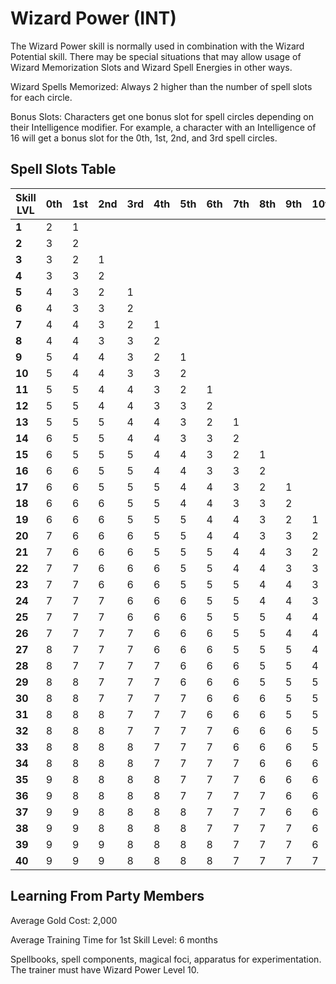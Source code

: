 # Wizard Power (INT)

The Wizard Power skill is normally used in combination with the Wizard Potential skill. There may be special situations that may allow usage of Wizard Memorization Slots and Wizard Spell Energies in other ways.

Wizard Spells Memorized: Always 2 higher than the number of spell slots for each circle.

Bonus Slots: Characters get one bonus slot for spell circles depending on their Intelligence modifier. For example, a character with an Intelligence of 16 will get a bonus slot for the 0th, 1st, 2nd, and 3rd spell circles.

## Spell Slots Table

| Skill LVL | 0th | 1st | 2nd | 3rd | 4th | 5th | 6th | 7th | 8th | 9th | 10th | 11th | 12th | 13th | 14th | 15th | 16th | 17th | 18th | 19th | 20th |
| ---      | --- | --- | --- | --- | --- | --- | --- | --- | --- | --- | ---  | ---  | ---  | ---  | ---  | ---  | ---  | ---  | ---  | ---  | ---  |
| **1**    | 2   | 1   |     |     |     |     |     |     |     |     |      |      |      |      |      |      |      |      |      |      |      |
| **2**    | 3   | 2   |     |     |     |     |     |     |     |     |      |      |      |      |      |      |      |      |      |      |      |
| **3**    | 3   | 2   | 1   |     |     |     |     |     |     |     |      |      |      |      |      |      |      |      |      |      |      |
| **4**    | 3   | 3   | 2   |     |     |     |     |     |     |     |      |      |      |      |      |      |      |      |      |      |      |
| **5**    | 4   | 3   | 2   | 1   |     |     |     |     |     |     |      |      |      |      |      |      |      |      |      |      |      |
| **6**    | 4   | 3   | 3   | 2   |     |     |     |     |     |     |      |      |      |      |      |      |      |      |      |      |      |
| **7**    | 4   | 4   | 3   | 2   | 1   |     |     |     |     |     |      |      |      |      |      |      |      |      |      |      |      |
| **8**    | 4   | 4   | 3   | 3   | 2   |     |     |     |     |     |      |      |      |      |      |      |      |      |      |      |      |
| **9**    | 5   | 4   | 4   | 3   | 2   | 1   |     |     |     |     |      |      |      |      |      |      |      |      |      |      |      |
| **10**   | 5   | 4   | 4   | 3   | 3   | 2   |     |     |     |     |      |      |      |      |      |      |      |      |      |      |      |
| **11**   | 5   | 5   | 4   | 4   | 3   | 2   | 1   |     |     |     |      |      |      |      |      |      |      |      |      |      |      |
| **12**   | 5   | 5   | 4   | 4   | 3   | 3   | 2   |     |     |     |      |      |      |      |      |      |      |      |      |      |      |
| **13**   | 5   | 5   | 5   | 4   | 4   | 3   | 2   | 1   |     |     |      |      |      |      |      |      |      |      |      |      |      |
| **14**   | 6   | 5   | 5   | 4   | 4   | 3   | 3   | 2   |     |     |      |      |      |      |      |      |      |      |      |      |      |
| **15**   | 6   | 5   | 5   | 5   | 4   | 4   | 3   | 2   | 1   |     |      |      |      |      |      |      |      |      |      |      |      |
| **16**   | 6   | 6   | 5   | 5   | 4   | 4   | 3   | 3   | 2   |     |      |      |      |      |      |      |      |      |      |      |      |
| **17**   | 6   | 6   | 5   | 5   | 5   | 4   | 4   | 3   | 2   | 1   |      |      |      |      |      |      |      |      |      |      |      |
| **18**   | 6   | 6   | 6   | 5   | 5   | 4   | 4   | 3   | 3   | 2   |      |      |      |      |      |      |      |      |      |      |      |
| **19**   | 6   | 6   | 6   | 5   | 5   | 5   | 4   | 4   | 3   | 2   | 1    |      |      |      |      |      |      |      |      |      |      |
| **20**   | 7   | 6   | 6   | 6   | 5   | 5   | 4   | 4   | 3   | 3   | 2    |      |      |      |      |      |      |      |      |      |      |
| **21**   | 7   | 6   | 6   | 6   | 5   | 5   | 5   | 4   | 4   | 3   | 2    | 1    |      |      |      |      |      |      |      |      |      |
| **22**   | 7   | 7   | 6   | 6   | 6   | 5   | 5   | 4   | 4   | 3   | 3    | 2    |      |      |      |      |      |      |      |      |      |
| **23**   | 7   | 7   | 6   | 6   | 6   | 5   | 5   | 5   | 4   | 4   | 3    | 2    | 1    |      |      |      |      |      |      |      |      |
| **24**   | 7   | 7   | 7   | 6   | 6   | 6   | 5   | 5   | 4   | 4   | 3    | 3    | 2    |      |      |      |      |      |      |      |      |
| **25**   | 7   | 7   | 7   | 6   | 6   | 6   | 5   | 5   | 5   | 4   | 4    | 3    | 2    | 1    |      |      |      |      |      |      |      |
| **26**   | 7   | 7   | 7   | 7   | 6   | 6   | 6   | 5   | 5   | 4   | 4    | 3    | 3    | 2    |      |      |      |      |      |      |      |
| **27**   | 8   | 7   | 7   | 7   | 6   | 6   | 6   | 5   | 5   | 5   | 4    | 4    | 3    | 2    | 1    |      |      |      |      |      |      |
| **28**   | 8   | 7   | 7   | 7   | 7   | 6   | 6   | 6   | 5   | 5   | 4    | 4    | 3    | 3    | 2    |      |      |      |      |      |      |
| **29**   | 8   | 8   | 7   | 7   | 7   | 6   | 6   | 6   | 5   | 5   | 5    | 4    | 4    | 3    | 2    | 1    |      |      |      |      |      |
| **30**   | 8   | 8   | 7   | 7   | 7   | 7   | 6   | 6   | 6   | 5   | 5    | 4    | 4    | 3    | 3    | 2    |      |      |      |      |      |
| **31**   | 8   | 8   | 8   | 7   | 7   | 7   | 6   | 6   | 6   | 5   | 5    | 5    | 4    | 4    | 3    | 2    | 1    |      |      |      |      |
| **32**   | 8   | 8   | 8   | 7   | 7   | 7   | 7   | 6   | 6   | 6   | 5    | 5    | 4    | 4    | 3    | 3    | 2    |      |      |      |      |
| **33**   | 8   | 8   | 8   | 8   | 7   | 7   | 7   | 6   | 6   | 6   | 5    | 5    | 5    | 4    | 4    | 3    | 2    | 1    |      |      |      |
| **34**   | 8   | 8   | 8   | 8   | 7   | 7   | 7   | 7   | 6   | 6   | 6    | 5    | 5    | 4    | 4    | 3    | 3    | 2    |      |      |      |
| **35**   | 9   | 8   | 8   | 8   | 8   | 7   | 7   | 7   | 6   | 6   | 6    | 5    | 5    | 5    | 4    | 4    | 3    | 2    | 1    |      |      |
| **36**   | 9   | 8   | 8   | 8   | 8   | 7   | 7   | 7   | 7   | 6   | 6    | 6    | 5    | 5    | 4    | 4    | 3    | 3    | 2    |      |      |
| **37**   | 9   | 9   | 8   | 8   | 8   | 8   | 7   | 7   | 7   | 6   | 6    | 6    | 5    | 5    | 5    | 4    | 4    | 3    | 2    | 1    |      |
| **38**   | 9   | 9   | 8   | 8   | 8   | 8   | 7   | 7   | 7   | 7   | 6    | 6    | 6    | 5    | 5    | 4    | 4    | 3    | 3    | 2    |      |
| **39**   | 9   | 9   | 9   | 8   | 8   | 8   | 8   | 7   | 7   | 7   | 6    | 6    | 6    | 5    | 5    | 5    | 4    | 4    | 3    | 2    | 1    |
| **40**   | 9   | 9   | 9   | 8   | 8   | 8   | 8   | 7   | 7   | 7   | 7    | 6    | 6    | 6    | 5    | 5    | 4    | 4    | 3    | 3    | 2    |

## Learning From Party Members

Average Gold Cost: 2,000

Average Training Time for 1st Skill Level: 6 months

Spellbooks, spell components, magical foci, apparatus for experimentation. The trainer must have Wizard Power Level 10.
